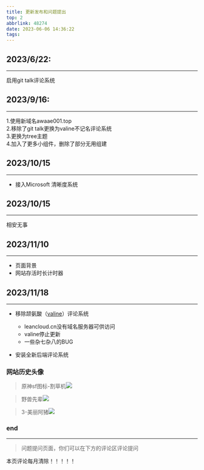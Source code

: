 ```yaml
---
title: 更新发布和问题提出
top: 2
abbrlink: 48274
date: 2023-06-06 14:36:22
tags:
---
```


## 2023/6/22:
---
启用git talk评论系统


## 2023/9/16:
---
1.使用新域名awaae001.top<br>
2.移除了git talk更换为valine不记名评论系统<br>
3.更换为tree主题<br>
4.加入了更多小组件，删除了部分无用组建<br>

## 2023/10/15
---
- 接入Microsoft 清晰度系统


## 2023/10/15
---
相安无事

## 2023/11/10
---
- 页面背景
- 网站存活时长计时器

## 2023/11/18
---
- 移除颉氨酸（[valine](https://valine.js.org/)）评论系统
    - leancloud.cn没有域名服务器可供访问
    - valine停止更新
    - 一些杂七杂八的BUG

- 安装全新后端评论系统


### 网站历史头像

>原神sf图标-割草机![](https://tuchuang-awaae001.oss-cn-hongkong.aliyuncs.com/web%20ico/rico-gc.jpg)

>野兽先辈![](https://tuchuang-awaae001.oss-cn-hongkong.aliyuncs.com/web%20ico/1BEE771F28B3BD349D7C2CA4F029F1A8.jpg)

>3-美丽阿猪![](https://tuchuang-awaae001.oss-cn-hongkong.aliyuncs.com/web%20ico/avatar.jpg)

### end
---

>问题提问页面，你们可以在下方的评论区评论提问

本页评论每月清除！！！！！